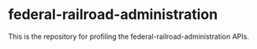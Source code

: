 # federal-railroad-administration
This is the repository for profiling the federal-railroad-administration APIs.
